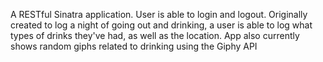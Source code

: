 A RESTful Sinatra application. User is able to login and logout. 
Originally created to log a night of going out and drinking, a user 
is able to log what types of drinks they've had, as well as the location. 
App also currently shows random giphs related to drinking using the Giphy API
